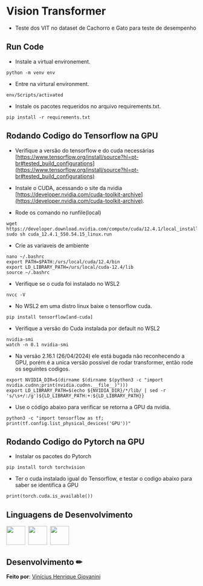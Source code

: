 # Vision Transformer


- Teste dos VIT no dataset de Cachorro e Gato para teste de desempenho

## Run Code

- Instale a virtual environement.

```
python -m venv env
```

- Entre na virtural environment.

```
env/Scripts/activated
```

- Instale os pacotes requeridos no arquivo requirements.txt.

```
pip install -r requirements.txt
```

## Rodando Codigo do Tensorflow na GPU

- Verifique a versão do tensorflow e do cuda necessárias [https://www.tensorflow.org/install/source?hl=pt-br#tested_build_configurations](https://www.tensorflow.org/install/source?hl=pt-br#tested_build_configurations)

- Instale o CUDA, acessando o site da nvidia [https://developer.nvidia.com/cuda-toolkit-archive](https://developer.nvidia.com/cuda-toolkit-archive).


- Rode os comando no runfile(local)
```
wget https://developer.download.nvidia.com/compute/cuda/12.4.1/local_installers/cuda_12.4.1_550.54.15_linux.run
sudo sh cuda_12.4.1_550.54.15_linux.run
```

- Crie as variaveis de ambiente
```
nano ~/.bashrc
export PATH=$PATH:/urs/local/cuda/12.4/bin
export LD_LIBRARY_PATH=/urs/local/cuda-12.4/lib
source ~/.bashrc
```

- Verifique se o cuda foi instalado no WSL2

```
nvcc -V
```

- No WSL2 em uma distro linux baixe o tensorflow cuda.

```
pip install tensorflow[and-cuda]
```

- Verifique a versão do Cuda instalada por default no WSL2
```
nvidia-smi
watch -n 0.1 nvidia-smi
```

- Na versão 2.16.1 (26/04/2024) ele está bugada não reconhecendo a GPU, porém é a unica versão possivel de rodar transformer, então rode os seguintes codigos.

```
export NVIDIA_DIR=$(dirname $(dirname $(python3 -c "import nvidia.cudnn;print(nvidia.cudnn.__file__)")))
export LD_LIBRARY_PATH=$(echo ${NVIDIA_DIR}/*/lib/ | sed -r 's/\s+/:/g')${LD_LIBRARY_PATH:+:${LD_LIBRARY_PATH}}
```

- Use o código abaixo para verificar se retorna a GPU da nvidia.

```
python3 -c "import tensorflow as tf; print(tf.config.list_physical_devices('GPU'))"
```

## Rodando Codigo do Pytorch na GPU

- Instalar os pacotes do Pytorch

```
pip install torch torchvision
```

- Ter o cuda instalado igual do Tensorflow, e testar o codigo abaixo para saber se identifica a GPU

```
print(torch.cuda.is_available())
```

## Linguagens de Desenvolvimento

<img src="https://cdn.jsdelivr.net/gh/devicons/devicon/icons/python/python-original.svg" width="50px"/>&nbsp;
<img src="https://cdn.jsdelivr.net/gh/devicons/devicon/icons/jupyter/jupyter-original-wordmark.svg" width="50px"/>&nbsp;
<img src="https://cdn.jsdelivr.net/gh/devicons/devicon/icons/tensorflow/tensorflow-original.svg" width="50px"/>


## Desenvolvimento ✏

**Feito por**: [Vinícius Henrique Giovanini](https://github.com/viniciushgiovanini)